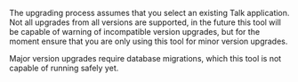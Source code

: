 The upgrading process assumes that you select an existing Talk application. Not
all upgrades from all versions are supported, in the future this tool will be
capable of warning of incompatible version upgrades, but for the moment ensure
that you are only using this tool for minor version upgrades.

Major version upgrades require database migrations, which this tool is not
capable of running safely yet.
